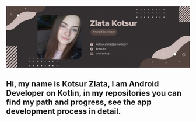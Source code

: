 [![Header](https://github.com/wolfarkaa/wolfarkaa/blob/main/assets/header.png)](https://t.me/kotsurz)

## Hi, my name is Kotsur Zlata, I am Android Developer on Kotlin, in my repositories you can find my path and progress, see the app development process in detail.

